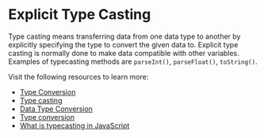 # Explicit Type Casting

Type casting means transferring data from one data type to another by explicitly specifying the type to convert the given data to. Explicit type casting is normally done to make data compatible with other variables. Examples of typecasting methods are `parseInt()`, `parseFloat()`, `toString()`.

Visit the following resources to learn more:

- [Type Conversion](https://www.c-sharpcorner.com/article/type-conversions-in-javascript/)
- [Type casting](https://www.scaler.com/topics/javascript/type-conversion-in-javascript/)
- [Data Type Conversion](https://youtu.be/VQLYiFqetZM)
- [Type conversion](https://developer.mozilla.org/en-US/docs/Glossary/Type_Conversion)
- [What is typecasting in JavaScript](https://www.tutorialspoint.com/explain-typecasting-in-javascript)
